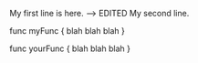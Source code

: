 My first line is here. --> EDITED
My second line.

func myFunc {
	blah
	blah
	blah
}

func yourFunc {
	blah
	blah
	blah
}
